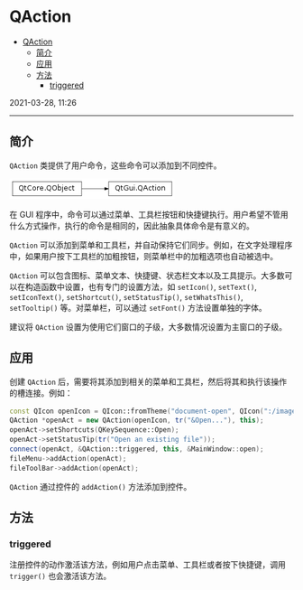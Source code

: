 # QAction

- [QAction](#qaction)
  - [简介](#简介)
  - [应用](#应用)
  - [方法](#方法)
    - [triggered](#triggered)

2021-03-28, 11:26
***

## 简介

`QAction` 类提供了用户命令，这些命令可以添加到不同控件。

![](images/2021-03-28-11-16-47.png)

在 GUI 程序中，命令可以通过菜单、工具栏按钮和快捷键执行。用户希望不管用什么方式操作，执行的命令是相同的，因此抽象具体命令是有意义的。

`QAction` 可以添加到菜单和工具栏，并自动保持它们同步。例如，在文字处理程序中，如果用户按下工具栏的加粗按钮，则菜单栏中的加粗选项也自动被选中。

`QAction` 可以包含图标、菜单文本、快捷键、状态栏文本以及工具提示。大多数可以在构造函数中设置，也有专门的设置方法，如 `setIcon()`, `setText()`, `setIconText()`, `setShortcut()`, `setStatusTip()`, `setWhatsThis()`, `setTooltip()` 等。对菜单栏，可以通过 `setFont()` 方法设置单独的字体。

建议将 `QAction` 设置为使用它们窗口的子级，大多数情况设置为主窗口的子级。

## 应用

创建 `QAction` 后，需要将其添加到相关的菜单和工具栏，然后将其和执行该操作的槽连接。例如：

```cpp
const QIcon openIcon = QIcon::fromTheme("document-open", QIcon(":/images/open.png"));
QAction *openAct = new QAction(openIcon, tr("&Open..."), this);
openAct->setShortcuts(QKeySequence::Open);
openAct->setStatusTip(tr("Open an existing file"));
connect(openAct, &QAction::triggered, this, &MainWindow::open);
fileMenu->addAction(openAct);
fileToolBar->addAction(openAct);
```

`QAction` 通过控件的 `addAction()` 方法添加到控件。

## 方法

### triggered

注册控件的动作激活该方法，例如用户点击菜单、工具栏或者按下快捷键，调用 `trigger()` 也会激活该方法。